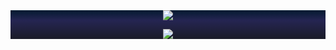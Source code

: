 <!--
### Hi there 👋


**MansiAyer/MansiAyer** is a ✨ _special_ ✨ repository because its `README.md` (this file) appears on your GitHub profile.

Here are some ideas to get you started:

- 🔭 I’m currently working on ...
- 🌱 I’m currently learning ...
- 👯 I’m looking to collaborate on ...
- 🤔 I’m looking for help with ...
- 💬 Ask me about ...
- 📫 How to reach me: ...
- 😄 Pronouns: ...
- ⚡ Fun fact: ...
-->

<div style="background: linear-gradient(180deg, rgba(4,26,48,1) 0%, rgba(37,37,82,1) 35%, rgba(26,27,39,1) 100%); text-align:center;">
<img src="https://readme-jokes.vercel.app/api"></img>

<img src="https://github-readme-stats.vercel.app/api?username=MansiAyer&theme=tokyonight"></img>
</div>
